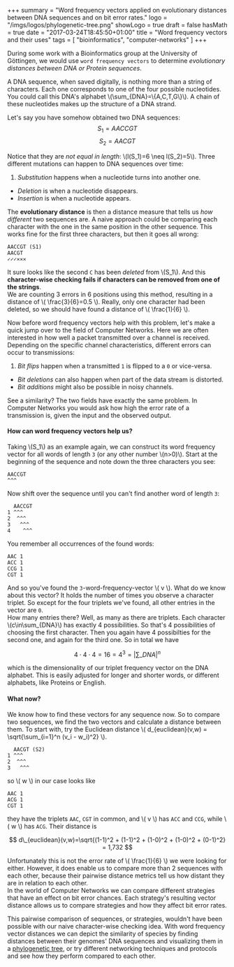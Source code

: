 +++
summary = "Word frequency vectors applied on evolutionary distances between DNA sequences and on bit error rates."
logo = "/imgs/logos/phylogenetic-tree.png"
showLogo = true
draft = false
hasMath = true
date = "2017-03-24T18:45:50+01:00"
title = "Word frequency vectors and their uses"
tags = [
  "bioinformatics",
  "computer-networks"
]
+++

During some work with a Bioinformatics group at the University of Göttingen, we would use `word frequency vectors` to determine *evolutionary distances between DNA or Protein sequences*.

A DNA sequence, when saved digitally, is nothing more than a string of characters. Each one corresponds to one of the four possible nucleotides. You could call this DNA's alphabet \\(\sum_{DNA}=\\{A,C,T,G\\}\\). A chain of these nucleotides makes up the structure of a DNA strand.

Let's say you have somehow obtained two DNA sequences:
$$S_1=AACCGT$$
$$S_2=AACGT$$

Notice that they are *not equal in length*: \\(l(S\_1)=6 \neq l(S\_2)=5\\). Three different mutations can happen to DNA sequences over time:

1. *Substitution* happens when a nucleotide turns into another one.
+ *Deletion* is when a nucleotide disappears.
+ *Insertion* is when a nucleotide appears.

The **evolutionary distance** is then a distance measure that tells us *how different* two sequences are. A naive approach could be comparing each character with the one in the same position in the other sequence. This works fine for the first three characters, but then it goes all wrong:

```
AACCGT (S1)
AACGT
✓✓✓✕✕✕
```

It sure looks like the second `C` has been *deleted* from \\(S\_1\\). And this **character-wise checking fails if characters can be removed from one of the strings**.   
We are counting 3 errors in 6 positions using this method, resulting in a distance of \\( \frac{3}{6}=0.5 \\). Really, only one character had been deleted, so we should have found a distance of \\( \frac{1}{6} \\).

Now before word frequency vectors help with this problem, let's make a quick jump over to the field of Computer Networks. Here we are often interested in how well a packet transmitted over a channel is received. Depending on the specific channel characteristics, different errors can occur to transmissions:

1. *Bit flips* happen when a transmitted `1` is flipped to a `0` or vice-versa.
+ *Bit deletions* can also happen when part of the data stream is distorted.
+ *Bit additions* might also be possible in noisy channels.

See a similarity? The two fields have exactly the same problem. In Computer Networks you would ask how high the error rate of a transmission is, given the input and the observed output.

#### How can word frequency vectors help us?
Taking \\(S\_1\\) as an example again, we can construct its word frequency vector for all words of length `3` (or any other number \\(n>0)\\). Start at the beginning of the sequence and note down the three characters you see:

```
AACCGT
^^^
```

Now shift over the sequence until you can't find another word of length `3`:

```
  AACCGT
1 ^^^
2  ^^^
3   ^^^
4    ^^^
```

You remember all occurrences of the found words:

```
AAC 1
ACC 1
CCG 1
CGT 1
```

And so you've found the `3`-word-frequency-vector \\( v \\). What do we know about this vector? It holds the number of times you observe a character triplet. So except for the four triplets we've found, all other entries in the vector are `0`.   
How many entries there? Well, as many as there are triplets. Each character \\(c\in\sum\_{DNA}\\) has exactly 4 possibilities. So that's 4 possibilities of choosing the first character. Then you again have 4 possibilties for the second one, and again for the third one. So in total we have

$$4\cdot 4\cdot 4=16=4^3=\left| \sum\_{DNA} \right| ^n$$

which is the dimensionality of our triplet frequency vector on the DNA alphabet. This is easily adjusted for longer and shorter words, or different alphabets, like Proteins or English.

#### What now?
We know how to find these vectors for any sequence now. So to compare two sequences, we find the two vectors and calculate a distance between them. To start with, try the Euclidean distance \\( d\_{euclidean}(v,w) = \sqrt{\sum\_{i=1}^n (v_i - w_i)^2} \\).

```
  AACGT (S2)
1 ^^^
2  ^^^
3   ^^^
```

so \\( w \\) in our case looks like

```
AAC 1
ACG 1
CGT 1
```

they have the triplets `AAC`, `CGT` in common, and \\( v \\) has `ACC` and `CCG`, while \\( w \\) has `ACG`. Their distance is

$$ d\_{euclidean}(v,w)=\sqrt{(1-1)^2 + (1-1)^2 + (1-0)^2 + (1-0)^2 + (0-1)^2} = 1,732 $$

Unfortunately this is not the error rate of \\( \frac{1}{6} \\) we were looking for either. However, it does enable us to compare more than 2 sequences with each other, because their pairwise distance metrics tell us how distant they are in relation to each other.   
In the world of Computer Networks we can compare different strategies that have an effect on bit error chances. Each strategy's resulting vector distance allows us to compare strategies and how they affect bit error rates.

This pairwise comparison of sequences, or strategies, wouldn't have been possible with our naive character-wise checking idea. With word frequency vector distances we can depict the similarity of species by finding distances between their genomes' DNA sequences and visualizing them in a [phylogenetic tree](https://en.wikipedia.org/wiki/Phylogenetic_tree), or try different networking techniques and protocols and see how they perform compared to each other.
